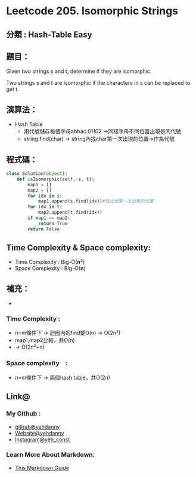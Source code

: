 # Leetcode  205. Isomorphic Strings

## 分類 : Hash-Table Easy

## 題目：
Given two strings s and t, determine if they are isomorphic.<br>

Two strings s and t are isomorphic if the characters in s can be replaced to get t.

## 演算法：
- Hash Table
  - 用代號儲存每個字母abbac:01102 →同樣字母不同位置出現是同代號
  - string.find(char) → string內找char第一次出現的位置→作為代號

## 程式碼：
```python
class Solution(object):
    def isIsomorphic(self, s, t):
        map1 = []
        map2 = []
        for idx in s:
            map1.append(s.find(idx))#找出他第一次出現的位置
        for idx in t:
            map2.append(t.find(idx))
        if map1 == map2:
            return True
        return False
```
## Time Complexity & Space complexity:
- Time Complexity   :   Big-O(__n²__)
- Space Complexity   :  Big-O(__n__)

## 補充：
- 
### Time Complexity :
- n=m條件下 → 迴圈內的find要O(n) → O(2n²)
- map1,map2比較，共O(n)
- → O(2n²+n)
### Space complexity　:
-  n=m條件下 → 兩個hash table，共O(2n)

## Link@
### My Github : 
- [github@yehdanny](https://github.com/yehdanny)
- [Website@yehdanny](https://yehdanny.github.io/mypage/html/index.html)
- [Instagram@yeh_const](https://www.instagram.com/yeh_const?igsh=MTVlNTl2eGVkeWI2MA%3D%3D&utm_source=qr)
### Learn More About Markdown:
- [This Markdown Guide](https://www.markdownguide.org/)
